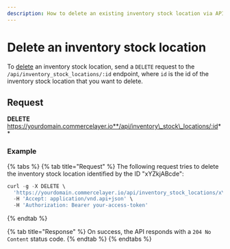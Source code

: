 ```yaml
---
description: How to delete an existing inventory stock location via API
---
```


# Delete an inventory stock location

To [delete](https://docs.commercelayer.io/developers/deleting-resources) an inventory stock location, send a `DELETE` request to the `/api/inventory_stock_locations/:id` endpoint, where `id` is the id of the inventory stock location that you want to delete.

## Request

**DELETE** https://yourdomain.commercelayer.io**/api/inventory\_stock\_locations/:id**

### Example

{% tabs %}
{% tab title="Request" %}
The following request tries to delete the inventory stock location identified by the ID "xYZkjABcde":

```javascript
curl -g -X DELETE \
  'https://yourdomain.commercelayer.io/api/inventory_stock_locations/xYZkjABcde' \
  -H 'Accept: application/vnd.api+json' \
  -H 'Authorization: Bearer your-access-token'
```
{% endtab %}

{% tab title="Response" %}
On success, the API responds with a `204 No Content` status code.
{% endtab %}
{% endtabs %}
